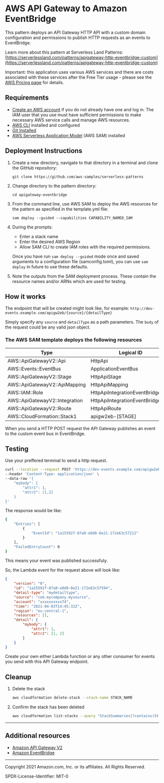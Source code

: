 # AWS API Gateway to Amazon EventBridge

This pattern deploys an API Gateway HTTP API with a custom domain configuration and permissions to publish HTTP requests as an events to EventBridge.

Learn more about this pattern at Serverless Land Patterns: [https://serverlessland.com/patterns/apigateway-http-eventbridge-custom](https://serverlessland.com/patterns/apigateway-http-eventbridge-custom)

Important: this application uses various AWS services and there are costs associated with these services after the Free Tier usage - please see the [AWS Pricing page](https://aws.amazon.com/pricing/) for details.

## Requirements

* [Create an AWS account](https://portal.aws.amazon.com/gp/aws/developer/registration/index.html) if you do not already have one and log in. The IAM user that you use must have sufficient permissions to make necessary AWS service calls and manage AWS resources.
* [AWS CLI](https://docs.aws.amazon.com/cli/latest/userguide/install-cliv2.html) installed and configured
* [Git Installed](https://git-scm.com/book/en/v2/Getting-Started-Installing-Git)
* [AWS Serverless Application Model](https://docs.aws.amazon.com/serverless-application-model/latest/developerguide/serverless-sam-cli-install.html) (AWS SAM) installed

## Deployment Instructions

1. Create a new directory, navigate to that directory in a terminal and clone the GitHub repository:
    ```
    git clone https://github.com/aws-samples/serverless-patterns
    ```
1. Change directory to the pattern directory:
    ```
    cd apigateway-eventbridge
    ```
1. From the command line, use AWS SAM to deploy the AWS resources for the pattern as specified in the template.yml file:
    ```
    sam deploy --guided --capabilities CAPABILITY_NAMED_IAM
    ```
1. During the prompts:
    * Enter a stack name
    * Enter the desired AWS Region
    * Allow SAM CLI to create IAM roles with the required permissions.

    Once you have run `sam deploy --guided` mode once and saved arguments to a configuration file (samconfig.toml), you can use `sam deploy` in future to use these defaults.

1. Note the outputs from the SAM deployment process. These contain the resource names and/or ARNs which are used for testing.

## How it works

The endpoint that will be created might look like, for example: `http://dev-events.example.com/apigw2eb/{source}/{detailType}`

Simply specify any `source` and `detailType` as a path parameters. The `body` of the request could be any valid json object.

### The AWS SAM template deploys the following resources

| Type | Logical ID |
| --- | --- |
| AWS::ApiGatewayV2::Api | HttpApi |
| AWS::Events::EventBus | ApplicationEventBus |
| AWS::ApiGatewayV2::Stage | HttpApiStage |
| AWS::ApiGatewayV2::ApiMapping | HttpApiMapping |
| AWS::IAM::Role | HttpApiIntegrationEventBridgeRole |
| AWS::ApiGatewayV2::Integration | HttpApiIntegrationEventBridge |
| AWS::ApiGatewayV2::Route | HttpApiRoute |
| AWS::CloudFormation::Stack1 | apigw2eb-[STAGE] |

When you send a HTTP POST request the API Gateway publishes an event to the custom event bus in EventBridge.

## Testing

Use your preffered terminal to send a http request.

```bash
curl --location --request POST 'https://dev-events.example.com/apigw2eb/mysource/mydetailtype' \
--header 'Content-Type: application/json' \
--data-raw '{
    "mybody": {
        "attr1": 1,
        "attr2": [1,2]
    }
}'
```

The response would be like:

```bash
{
    "Entries": [
        {
            "EventId": "1a15592f-87a0-e0d8-8e21-172e63c57212"
        }
    ],
    "FailedEntryCount": 0
}
```

This means your event was published successfuly.

So, the Lambda event for the request above will look like:

```json
{
    "version": "0",
    "id": "1a15592f-87a0-e0d8-8e21-172e63c57594",
    "detail-type": "mydetailtype",
    "source": "com.mycompany.mysource",
    "account": "xxxxxxxxxx74",
    "time": "2021-04-03T14:45:32Z",
    "region": "eu-central-1",
    "resources": [],
    "detail": {
        "mybody": {
            "attr1": 1,
            "attr2": [1, 2]
        }
    }
}
```

Create your own either Lambda function or any other consumer for events you send with this API Gateway endpoint.

## Cleanup

1. Delete the stack
    ```bash
    aws cloudformation delete-stack --stack-name STACK_NAME
    ```
1. Confirm the stack has been deleted
    ```bash
    aws cloudformation list-stacks --query "StackSummaries[?contains(StackName,'STACK_NAME')].StackStatus"
    ```
----

## Additional resources

- [Amazon API Gateway V2](https://docs.aws.amazon.com/AWSCloudFormation/latest/UserGuide/AWS_ApiGatewayV2.html)
- [Amazon EventBridge](https://docs.aws.amazon.com/AWSCloudFormation/latest/UserGuide/AWS_Events.html)

---

Copyright 2021 Amazon.com, Inc. or its affiliates. All Rights Reserved.

SPDX-License-Identifier: MIT-0
